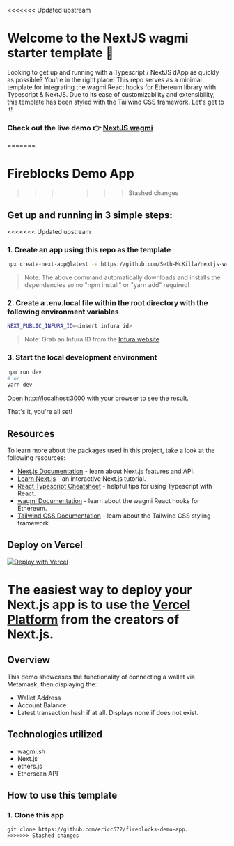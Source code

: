 <<<<<<< Updated upstream
# Welcome to the NextJS wagmi starter template 👋
Looking to get up and running with a Typescript / NextJS dApp as quickly as possible? You're in the right place! This repo serves as a minimal template for integrating the wagmi React hooks for Ethereum library with Typescript & NextJS. Due to its ease of customizability and extensibility, this template has been styled with the Tailwind CSS framework. Let's get to it!
### Check out the live demo 👉 [NextJS wagmi](https://nextjs-wagmi.vercel.app/)
=======
# Fireblocks Demo App
>>>>>>> Stashed changes

## Get up and running in 3 simple steps:

<<<<<<< Updated upstream
### 1. Create an app using this repo as the template
```bash
npx create-next-app@latest -e https://github.com/Seth-McKilla/nextjs-wagmi
```
>Note: The above command automatically downloads and installs the dependencies so no "npm install" or "yarn add" required!

### 2. Create a .env.local file within the root directory with the following environment variables
```bash
NEXT_PUBLIC_INFURA_ID=<insert infura id>
```
>Note: Grab an Infura ID from the [Infura website](https://infura.io/)

### 3. Start the local development environment
```bash
npm run dev
# or
yarn dev
```

Open [http://localhost:3000](http://localhost:3000) with your browser to see the result.

That's it, you're all set!

## Resources
To learn more about the packages used in this project, take a look at the following resources:

- [Next.js Documentation](https://nextjs.org/docs) - learn about Next.js features and API.
- [Learn Next.js](https://nextjs.org/learn) - an interactive Next.js tutorial.
- [React Typescript Cheatsheet](https://react-typescript-cheatsheet.netlify.app/docs/basic/setup/) - helpful tips for using Typescript with React.
- [wagmi Documentation](https://wagmi-xyz.vercel.app/) - learn about the wagmi React hooks for Ethereum.
- [Tailwind CSS Documentation](https://tailwindcss.com/) - learn about the Tailwind CSS styling framework.

## Deploy on Vercel
[![Deploy with Vercel](https://vercel.com/button)](https://vercel.com/new/clone?repository-url=https%3A%2F%2Fgithub.com%2FSeth-McKilla%2Fnextjs-wagmi&env=NEXT_PUBLIC_INFURA_ID)

The easiest way to deploy your Next.js app is to use the [Vercel Platform](https://vercel.com/new?utm_medium=default-template&filter=next.js&utm_source=create-next-app&utm_campaign=create-next-app-readme) from the creators of Next.js.
=======
## Overview
This demo showcases the functionality of connecting a wallet via Metamask, then displaying the:
- Wallet Address
- Account Balance
- Latest transaction hash if at all. Displays none if does not exist.

## Technologies utilized
- wagmi.sh
- Next.js
- ethers.js
- Etherscan API


## How to use this template


### 1. Clone this app
```
git clone https://github.com/ericc572/fireblocks-demo-app.
>>>>>>> Stashed changes
